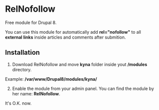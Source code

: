 # RelNofollow
Free module for Drupal 8.

You can use this module for automatically add **rel="nofollow"** to all **external links** inside articles and comments after submition.

Installation
-------------------------------

1) Download RelNofollow and move **kyna** folder inside yout **/modules** directory.

Example: **/var/www/Drupal8/modules/kyna/**

2) Enable the module from your admin panel. You can find the module by her name: **RelNofollow**.

It's O.K. now.
